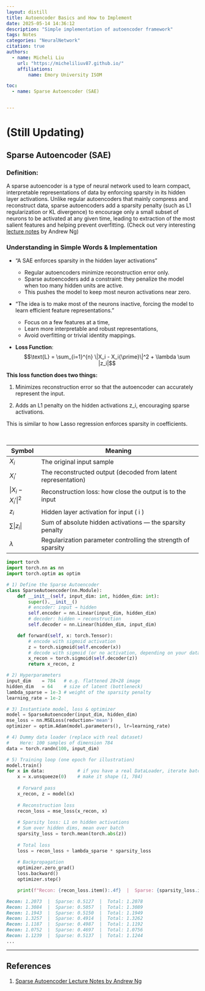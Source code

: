 ```yaml
---
layout: distill
title: Autoencoder Basics and How to Implement
date: 2025-05-14 14:36:12
description: "Simple implementation of autoencoder framework"
tags: Notes
categories: "NeuralNetwork"
citation: true
authors:
  - name: Micheli Liu
    url: "https://micheliliuv87.github.io/"
    affiliations: 
        name: Emory University ISOM

toc:
  - name: Sparse Autoencoder (SAE)


---
```

# (Still Updating)

## **Sparse Autoencoder (SAE)**

### **Definition:** 

A sparse autoencoder is a type of neural network used to learn compact, interpretable representations of data by enforcing sparsity in its hidden layer activations. Unlike regular autoencoders that mainly compress and reconstruct data, sparse autoencoders add a sparsity penalty (such as L1 regularization or KL divergence) to encourage only a small subset of neurons to be activated at any given time, leading to extraction of the most salient features and helping prevent overfitting. (Check out very interesting [lecture notes](https://web.stanford.edu/class/cs294a/sparseAutoencoder.pdf) by Andrew Ng)

### **Understanding in Simple Words & Implementation**

* “A SAE enforces sparsity in the hidden layer activations”

	*	Regular autoencoders minimize reconstruction error only.
	*	Sparse autoencoders add a constraint: they penalize the model when too many hidden units are active.
	*	This pushes the model to keep most neuron activations near zero.


* “The idea is to make most of the neurons inactive, forcing the model to learn efficient feature representations.”

	*	Focus on a few features at a time,
	*	Learn more interpretable and robust representations,
	*	Avoid overfitting or trivial identity mappings.

* **Loss Function**:
	$$\text{L} = \sum_{i=1}^{n} \|X_i - X_i{\prime}\|^2 + \lambda \sum |z_i|$$

**This loss function does two things:**

1.	Minimizes reconstruction error so that the autoencoder can accurately represent the input.

2.	Adds an L1 penalty on the hidden activations z_i, encouraging sparse activations.

This is similar to how Lasso regression enforces sparsity in coefficients.

<br>

| Symbol                     | Meaning                                                              |
|----------------------------|----------------------------------------------------------------------|
| $X_i$                  | The original input sample                                            |
| $X_i'$                 | The reconstructed output (decoded from latent representation)       |
| $\|X_i - X_i'\|^2$     | Reconstruction loss: how close the output is to the input            |
| $z_i$                  | Hidden layer activation for input \( i \)                            |
| $\sum \lvert z_i \rvert$            | Sum of absolute hidden activations — the sparsity penalty            |
| $\lambda$              | Regularization parameter controlling the strength of sparsity        |

```python
import torch
import torch.nn as nn
import torch.optim as optim

# 1) Define the Sparse Autoencoder
class SparseAutoencoder(nn.Module):
    def __init__(self, input_dim: int, hidden_dim: int):
        super().__init__()
        # encoder: input → hidden
        self.encoder = nn.Linear(input_dim, hidden_dim)
        # decoder: hidden → reconstruction
        self.decoder = nn.Linear(hidden_dim, input_dim)

    def forward(self, x: torch.Tensor):
        # encode with sigmoid activation
        z = torch.sigmoid(self.encoder(x))
        # decode with sigmoid (or no activation, depending on your data)
        x_recon = torch.sigmoid(self.decoder(z))
        return x_recon, z

# 2) Hyperparameters
input_dim    = 784   # e.g. flattened 28×28 image
hidden_dim   = 64    # size of latent (bottleneck)
lambda_sparse = 1e-3 # weight of the sparsity penalty
learning_rate = 1e-2

# 3) Instantiate model, loss & optimizer
model = SparseAutoencoder(input_dim, hidden_dim)
mse_loss = nn.MSELoss(reduction='mean')
optimizer = optim.Adam(model.parameters(), lr=learning_rate)

# 4) Dummy data loader (replace with real dataset)
#    Here: 100 samples of dimension 784
data = torch.randn(100, input_dim)

# 5) Training loop (one epoch for illustration)
model.train()
for x in data:            # if you have a real DataLoader, iterate batches
    x = x.unsqueeze(0)    # make it shape (1, 784)
    
    # Forward pass
    x_recon, z = model(x)
    
    # Reconstruction loss
    recon_loss = mse_loss(x_recon, x)
    
    # Sparsity loss: L1 on hidden activations
    # Sum over hidden dims, mean over batch
    sparsity_loss = torch.mean(torch.abs(z))
    
    # Total loss
    loss = recon_loss + lambda_sparse * sparsity_loss
    
    # Backpropagation
    optimizer.zero_grad()
    loss.backward()
    optimizer.step()

    print(f"Recon: {recon_loss.item():.4f}  |  Sparse: {sparsity_loss.item():.4f}  |  Total: {loss.item():.4f}")
```
```md
Recon: 1.2073  |  Sparse: 0.5127  |  Total: 1.2078
Recon: 1.3084  |  Sparse: 0.5057  |  Total: 1.3089
Recon: 1.1943  |  Sparse: 0.5150  |  Total: 1.1949
Recon: 1.3257  |  Sparse: 0.4914  |  Total: 1.3262
Recon: 1.1187  |  Sparse: 0.4987  |  Total: 1.1192
Recon: 1.0752  |  Sparse: 0.4697  |  Total: 1.0756
Recon: 1.1239  |  Sparse: 0.5137  |  Total: 1.1244
...
```


---

## **References**

1. [Sparse Autoencoder Lecture Notes by Andrew Ng](https://web.stanford.edu/class/cs294a/sparseAutoencoder.pdf) 
